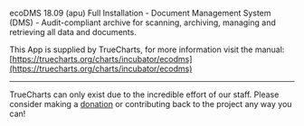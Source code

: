 ecoDMS 18.09 (apu) Full Installation - Document Management System (DMS) - Audit-compliant archive for scanning, archiving, managing and retrieving all data and documents.

This App is supplied by TrueCharts, for more information visit the manual: [https://truecharts.org/charts/incubator/ecodms](https://truecharts.org/charts/incubator/ecodms)

---

TrueCharts can only exist due to the incredible effort of our staff.
Please consider making a [donation](https://truecharts.org/sponsor) or contributing back to the project any way you can!
